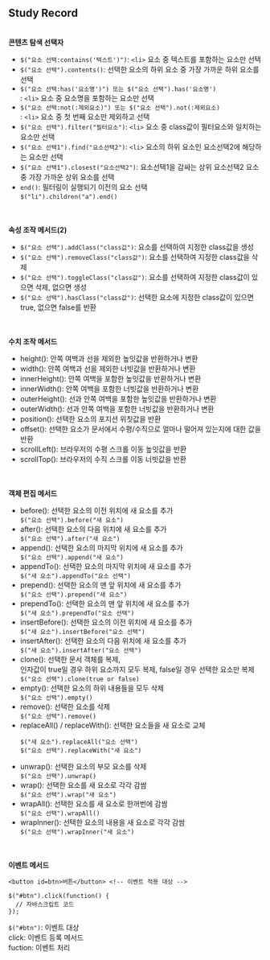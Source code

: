 ## Study Record
\
**콘텐츠 탐색 선택자**
- ```$("요소 선택:contains('텍스트')")```: ```<li>``` 요소 중 텍스트를 포함하는 요소만 선택
- ```$("요소 선택").contents()```: 선택한 요소의 하위 요소 중 가장 가까운 하위 요소를 선택
- ```$("요소 선택:has('요소명')") 또는 $("요소 선택").has('요소명')```  
  : ```<li>``` 요소 중 요소명을 포함하는 요소만 선택
- ```$("요소 선택:not(:제외요소)") 또는 $("요소 선택").not(:제외요소)```  
  : ```<li>``` 요소 중 첫 번째 요소만 제외하고 선택
- ```$("요소 선택").filter("필터요소")```: ```<li>``` 요소 중 class값이 필터요소와 일치하는 요소만 선택
- ```$("요소 선택1").find("요소선택2")```: ```<li>``` 요소의 하위 요소인 요소선택2에 해당하는 요소만 선택
- ```$("요소 선택1").closest("요소선택2")```: 요소선택1을 감싸는 상위 요소선택2 요소 중 가장 가까운 상위 요소를 선택
- ```end()```: 필터링이 실행되기 이전의 요소 선택  
  ```$("li").children("a").end()```

\
\
**속성 조작 메서드(2)**
- ```$("요소 선택").addClass("class값")```: 요소를 선택하여 지정한 class값을 생성
- ```$("요소 선택").removeClass("class값")```: 요소를 선택하여 지정한 class값을 삭제
- ```$("요소 선택").toggleClass("class값")```: 요소를 선택하여 지정한 class값이 있으면 삭제, 없으면 생성
- ```$("요소 선택").hasClass("class값")```: 선택한 요소에 지정한 class값이 있으면 true, 없으면 false를 반환

\
\
**수치 조작 메서드**
- height(): 안쪽 여백과 선을 제외한 높잇값을 반환하거나 변환
- width(): 안쪽 여백과 선을 제외한 너빗값을 반환하거나 변환
- innerHeight(): 안쪽 여백을 포함한 높잇값을 반환하거나 변환
- innerWidth(): 안쪽 여백을 포함한 너빗값을 반환하거나 변환
- outerHeight(): 선과 안쪽 여백을 포함한 높잇값을 반환하거나 변환
- outerWidth(): 선과 안쪽 여백을 포함한 너빗값을 반환하거나 변환
- position(): 선택한 요소의 포지션 위칫값을 반환
- offset(): 선택한 요소가 문서에서 수평/수직으로 얼마나 떨어져 있는지에 대한 값을 반환
- scrollLeft(): 브라우저의 수평 스크롤 이동 높잇값을 반환
- scrollTop(): 브라우저의 수직 스크롤 이동 너빗값을 반환

\
\
**객체 편집 메서드**
- before(): 선택한 요소의 이전 위치에 새 요소를 추가  
  ```$("요소 선택").before("새 요소")```
- after(): 선택한 요소의 다음 위치에 새 요소를 추가  
  ```$("요소 선택").after("새 요소")```
- append(): 선택한 요소의 마지막 위치에 새 요소를 추가  
  ```$("요소 선택").append("새 요소")```
- appendTo(): 선택한 요소의 마지막 위치에 새 요소를 추가  
  ```$("새 요소").appendTo("요소 선택")```
- prepend(): 선택한 요소의 맨 앞 위치에 새 요소를 추가  
  ```$("요소 선택").prepend("새 요소")```
- prependTo(): 선택한 요소의 맨 앞 위치에 새 요소를 추가  
  ```$("새 요소").prependTo("요소 선택")```
- insertBefore(): 선택한 요소의 이전 위치에 새 요소를 추가  
  ```$("새 요소").insertBefore("요소 선택")```
- insertAfter(): 선택한 요소의 다음 위치에 새 요소를 추가  
  ```$("새 요소").insertAfter("요소 선택")```
- clone(): 선택한 문서 객체를 복제,  
  인자값이 true일 경우 하위 요소까지 모두 복제, false일 경우 선택한 요소만 복제  
  ```$("요소 선택").clone(true or false)```
- empty(): 선택한 요소의 하위 내용들을 모두 삭제  
  ```$("요소 선택").empty()```
- remove(): 선택한 요소를 삭제  
  ```$("요소 선택").remove()```
- replaceAll() / replaceWith(): 선택한 요소들을 새 요소로 교체  
  ```
  $("새 요소").replaceAll("요소 선택")
  $("요소 선택").replaceWith("새 요소")
  ```
- unwrap(): 선택한 요소의 부모 요소를 삭제  
  ```$("요소 선택").unwrap()```
- wrap(): 선택한 요소를 새 요소로 각각 감쌈  
  ```$("요소 선택").wrap("새 요소")```
- wrapAll(): 선택한 요소를 새 요소로 한꺼번에 감쌈  
  ```$("요소 선택").wrapAll()```
- wrapInner(): 선택한 요소의 내용을 새 요소로 각각 감쌈  
  ```$("요소 선택").wrapInner("새 요소")```

\
\
**이벤트 메서드**  
```
<button id=btn>버튼</button> <!-- 이벤트 적용 대상 -->

$("#btn").click(function() {
  // 자바스크립트 코드
});
```
```$("#btn")```: 이벤트 대상  
click: 이벤트 등록 메서드  
fuction: 이벤트 처리  
